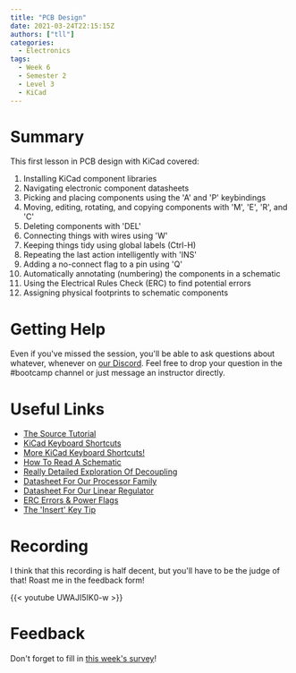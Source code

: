 ```yaml
---
title: "PCB Design"
date: 2021-03-24T22:15:15Z
authors: ["tll"]
categories:
  - Electronics
tags:
  - Week 6
  - Semester 2
  - Level 3
  - KiCad
---
```


Summary
======

This first lesson in PCB design with KiCad covered:

1. Installing KiCad component libraries
2. Navigating electronic component datasheets
3. Picking and placing components using the 'A' and 'P' keybindings
4. Moving, editing, rotating, and copying components with 'M', 'E', 'R', and 'C'
5. Deleting components with 'DEL'
6. Connecting things with wires using 'W'
7. Keeping things tidy using global labels (Ctrl-H)
8. Repeating the last action intelligently with 'INS'
9. Adding a no-connect flag to a pin using 'Q'
10. Automatically annotating (numbering) the components in a schematic
11. Using the Electrical Rules Check (ERC) to find potential errors
12. Assigning physical footprints to schematic components

Getting Help
============

Even if you've missed the session, you'll be able to ask questions about whatever, whenever on [our Discord](https://discord.gg/N4k7ECt). Feel free to drop your question in the #bootcamp channel or just message an instructor directly.

Useful Links
============

-   [The Source Tutorial](https://github.com/MalphasWats/hawk)
-   [KiCad Keyboard Shortcuts](https://shortcutworld.com/KiCAD/win/KiCAD_Shortcuts)
-   [More KiCad Keyboard Shortcuts!](https://defkey.com/kicad-shortcuts)
-   [How To Read A Schematic](https://learn.sparkfun.com/tutorials/how-to-read-a-schematic/all)
-   [Really Detailed Exploration Of Decoupling](https://www.analog.com/media/en/training-seminars/tutorials/MT-101.pdf)
-   [Datasheet For Our Processor Family](http://ww1.microchip.com/downloads/en/devicedoc/atmel-42242-sam-d10_datasheet.pdf)
-   [Datasheet For Our Linear Regulator](https://www.tme.eu/Document/ced3461ed31ea70a3c416fb648e0cde7/APE8865-3.pdf)
-   [ERC Errors & Power Flags](https://forum.kicad.info/t/errtype-3-pin-connected-to-some-others-pins-but-no-pin-to-drive-it/10946)
-   [The 'Insert' Key Tip](https://www.reddit.com/r/KiCad/comments/9afr0h/kicad_tip_use_the_insert_key_to_repeat_the_last/)

Recording
=========

I think that this recording is half decent, but you'll have to be the judge of that! Roast me in the feedback form!

{{< youtube UWAJI5IK0-w >}}

Feedback
========

Don't forget to fill in [this week's survey](https://forms.gle/VPJpqemuRJ5H8zmGA)!